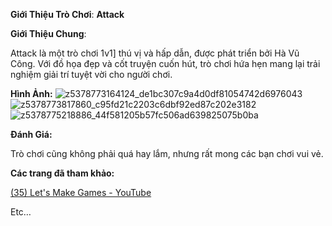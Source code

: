 ﻿**Giới Thiệu Trò Chơi**: **Attack**

**Giới Thiệu Chung**:

Attack là một trò chơi 1v1] thú vị và hấp dẫn, được phát triển bởi Hà Vũ Công. Với đồ họa đẹp và cốt truyện cuốn hút, trò chơi hứa hẹn mang lại trải nghiệm giải trí tuyệt vời cho người chơi.

**Hình Ảnh:**
![z5378773164124_de1bc307c9a4d0df81054742d6976043](https://github.com/congkx123789/MyGame_1/assets/94501695/41c5f4ed-2b80-4df8-a58d-053c04340de5)
![z5378773817860_c95fd21c2203c6dbf92ed87c202e3182](https://github.com/congkx123789/MyGame_1/assets/94501695/b2dc9cc4-316e-4857-860e-06609a4d8f02)
![z5378775218886_44f581205b57fc506ad639825075b0ba](https://github.com/congkx123789/MyGame_1/assets/94501695/67c6e444-6d03-468c-8279-1fd3cce8c49e)

**Đánh Giá:**

Trò chơi cũng không phải quá hay lắm, nhưng rất mong các bạn chơi vui vẻ.

**Các trang đã tham khảo:**

[(35) Let's Make Games - YouTube](https://www.youtube.com/@CarlBirch)

Etc…
